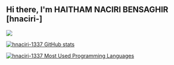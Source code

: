 ## Hi there, I'm HAITHAM NACIRI BENSAGHIR [hnaciri-]  


![](https://badge.mediaplus.ma/darkgray/hnaciri-)


[![hnaciri-1337 GitHub stats](https://github-readme-stats.vercel.app/api?username=hnaciri-1337&show_icons=true&theme=radical)](https://github.com/hnaciri-1337)

[![hnaciri-1337 Most Used Programming Languages](https://github-readme-stats.vercel.app/api/top-langs/?username=hnaciri-1337&layout=compact&hide_border=true&theme=darcula&bg_color=00000000&langs_count=6)](https://github.com/hnaciri-1337)
